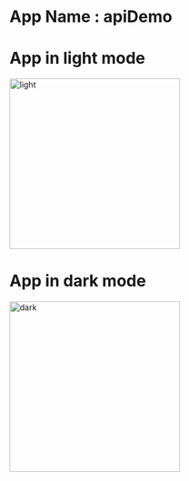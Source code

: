 # App Name : apiDemo

# App in light mode
<img src="https://user-images.githubusercontent.com/68740971/167080037-ea74cde0-43e7-4d91-bda7-253a38d15fbf.jpg" alt="light" width="300"/>


# App in dark mode
<img src="https://user-images.githubusercontent.com/68740971/167080045-aa98b3e7-3787-4745-8e23-b8eafb3bb0ce.jpg" alt="dark" width="300"/>


